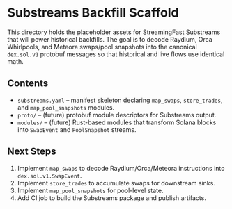 # Substreams Backfill Scaffold

This directory holds the placeholder assets for StreamingFast Substreams that will
power historical backfills. The goal is to decode Raydium, Orca Whirlpools, and
Meteora swaps/pool snapshots into the canonical `dex.sol.v1` protobuf messages
so that historical and live flows use identical math.

## Contents

- `substreams.yaml` – manifest skeleton declaring `map_swaps`, `store_trades`,
  and `map_pool_snapshots` modules.
- `proto/` – (future) protobuf module descriptors for Substreams output.
- `modules/` – (future) Rust-based modules that transform Solana blocks into
  `SwapEvent` and `PoolSnapshot` streams.

## Next Steps

1. Implement `map_swaps` to decode Raydium/Orca/Meteora instructions into
   `dex.sol.v1.SwapEvent`.
2. Implement `store_trades` to accumulate swaps for downstream sinks.
3. Implement `map_pool_snapshots` for pool-level state.
4. Add CI job to build the Substreams package and publish artifacts.
